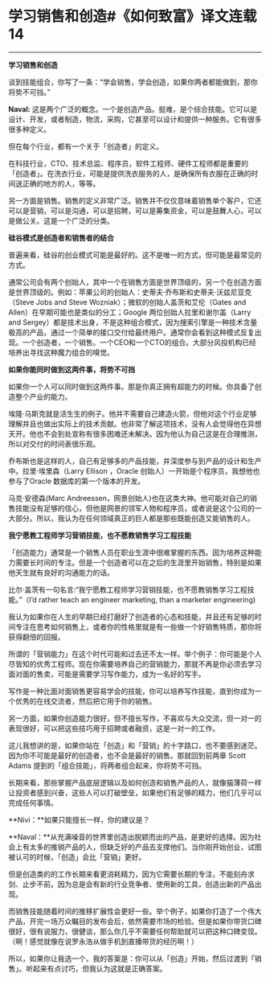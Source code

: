 # 学习销售和创造#《如何致富》译文连载14

---

**学习销售和创造**

谈到技能组合，你写了一条：“学会销售，学会创造，如果你两者都能做到，那你将势不可挡。”

**Naval:** 这是两个广泛的概念。一个是创造产品。挺难，是个综合技能。它可以是设计、开发，或者制造，物流，采购，它甚至可以设计和提供一种服务。它有很多很多种定义。

但在每个行业，都有一个关于「创造者」的定义。

在科技行业，CTO、技术总监、程序员，软件工程师、硬件工程师都是重要的「创造者」。在洗衣行业，可能是提供洗衣服务的人，是确保所有衣服在正确的时间送正确的地方的人，等等。

另一方面是销售。销售的定义非常广泛。销售并不仅仅意味着销售单个客户，它还可以是营销，可以是沟通，可以是招聘，可以是筹集资金，可以是鼓舞人心，可以是做公关。这是一个广泛的分类。

**硅谷模式是创造者和销售者的结合**

普遍来看，硅谷的创业模式可能是最好的。这不是唯一的方式，但可能是最常见的方式。

通常公司会有两个创始人，其中一个在销售方面是世界顶级的，另一个在创造方面是世界顶级的。例如：苹果公司的创始人：史蒂夫·乔布斯和史蒂夫·沃兹尼亚克（Steve Jobs and Steve Wozniak）；微软的创始人盖茨和艾伦（Gates and Allen）在早期可能也是类似的分工；Google 两位创始人拉里和谢尔盖（Larry and Sergey）都是技术出身，不是这种组合模式，因为搜索引擎是一种技术含量极高的产品，通过一个简单的接口交付给最终用户。通常你会看到这种模式反复出现。一个创造者，一个销售。一个CEO和一个CTO的组合。大部分风投机构已经培养出寻找这种魔力组合的嗅觉。

**如果你能同时做到这两件事，将势不可挡**

如果你一个人可以同时做到这两件事。那是你真正拥有超能力的时候。你具备了创造整个产业的能力。

埃隆·马斯克就是活生生的例子。他并不需要自己建造火箭，但他对这个行业足够理解并且也做出实际上的技术贡献。他非常了解这项技术，没有人会觉得他在异想天开。他也不会到处宣称有很多困难还未解决。因为他认为自己这是在合理推测，所以对交付的时间表很乐观。

乔布斯也是这样的人，自己有足够多的产品技能，并深度参与到产品的设计和生产中。拉里·埃里森（Larry Ellison ，Oracle 创始人）一开始是个程序员，我想他也参与了Oracle 数据库的第一个版本的开发。

马克·安德森(Marc Andreessen，网景创始人)也在这类大神。他可能对自己的销售技能没有足够的信心，但他是网景的领军人物和程序员，或者说是这个公司的一大部分。所以，我认为在任何领域真正的巨人都是那些既能创造又能销售的人。

**我宁愿教工程师学习营销技能，也不愿教销售学习工程技能**

「创造能力」通常是一个销售人员在职业生涯中很难掌握的东西。因为培养这种能力需要长时间的专注。但是一个创造者可以在之后的生涯里开始销售，特别是如果他天生就有良好的沟通能力的话。

比尔·盖茨有一句名言:“我宁愿教工程师学习营销技能，也不愿教销售学习工程技能。”（I’d rather teach an engineer marketing, than a marketer engineering)

我认为如果你在人生的早期已经打磨好了创造者的心态和技能，并且还有足够的时间专注在思考如何销售上，或者你的性格里就是有一些做一个好销售特质，那你将获得翻倍的回报。

所谓的「营销能力」在这个时代可能和过去还不太一样。举个例子：你可能是个人尽皆知的优秀工程师。现在你需要培养自己的营销能力，那就不再是你必须去学习面对面的售卖，可能是需要学习写作能力，成为一名好的写手。

写作是一种比面对面销售更容易学会的技能，你可以培养写作技能，直到你成为一个优秀的在线交流者，然后把它用于你的销售。

另一方面，如果你创造能力很好，但不擅长写作，不喜欢与大众交流，但一对一的表现很好，可以把这些技巧用于招聘或者融资，这是一对一的工作。

这儿我想讲的是，如果你站在「创造」和「营销」的十字路口，也不要感到迷茫。因为你不可能是最好的创造者，也不会是最好的销售。那就回到前两章 Scott Adams 提到的「组合技能」，将两者组合起来，你将势不可挡。

长期来看，那些掌握产品底层逻辑以及如何创造和销售产品的人，就像猫薄荷一样让投资者感到兴奋，这些人可以打破壁垒，如果他们有足够的精力，他们几乎可以完成任何事情。

**Nivi：**如果只能擅长一样，你的建议是？

**Naval：**从充满噪音的世界里创造出脱颖而出的产品，是更好的选择。因为社会上有太多的推销产品的人，但缺乏好的产品去支撑他们。当你刚开始创业，试图被认可的时候，「创造」会比「营销」更好。

但是创造类的的工作长期来看更消耗精力，因为它需要长期的专注，不能刻舟求剑、止步不前。因为总是会有新的行业竞争者、使用新的工具，创造出新的产品出现。

而销售技能随着时间的推移扩展性会更好一些。举个例子，如果你打造了一个伟大产品，开完一场万众瞩目的发布会后，依然需要市场的检验。但是如果你带货口碑很好，很有说服力，很健谈，那么你几乎不需要任何帮助就可以把这种口碑变现。（啊！感觉就像在说罗永浩从做手机到直播带货的经历啊！）

所以，如果你让我选一个，我的答案是：你可以从「创造」开始，然后过渡到「销售」。听起来有点讨巧，但我认为这就是正确答案。